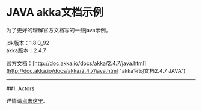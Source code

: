 #  JAVA akka文档示例

为了更好的理解官方文档写的一些java示例。

jdk版本：1.8.0_92  
akka版本：2.4.7  

官方文档：[http://doc.akka.io/docs/akka/2.4.7/java.html](http://doc.akka.io/docs/akka/2.4.7/java.html "akka官网文档2.4.7 JAVA")


----------
##1. Actors 

详情请[点击这里](https://github.com/SpringDRen/akkalearning/tree/master/myakka/src/main/java/com/rlc/akka/actors)。


 
